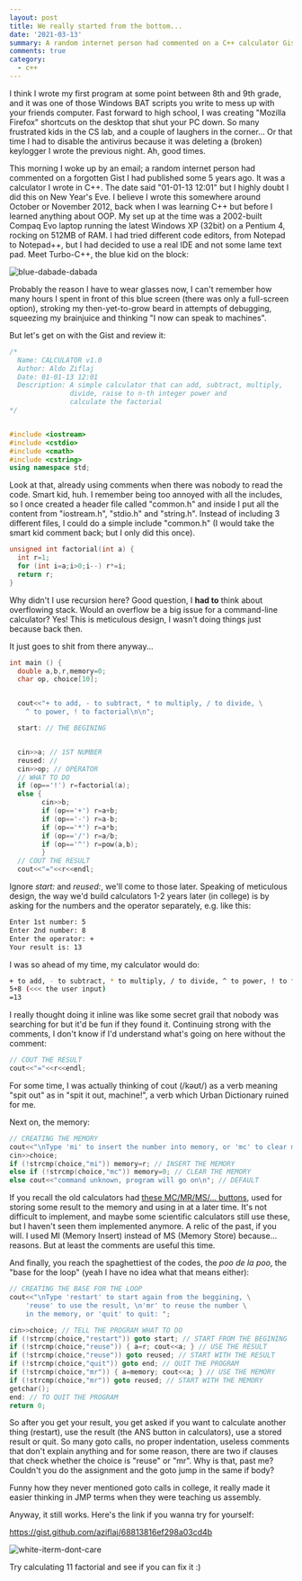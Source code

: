 ```yaml
---
layout: post
title: We really started from the bottom...
date: '2021-03-13'
summary: A random internet person had commented on a C++ calculator Gist I had published around 5 years ago and the memories cued in
comments: true
category:
  - c++
---
```


I think I wrote my first program at some point between 8th and 9th grade, and it was one of those Windows BAT scripts you write to mess up with your friends computer. Fast forward to high school, I was creating "Mozilla Firefox" shortcuts on the desktop that shut your PC down. So many frustrated kids in the CS lab, and a couple of laughers in the corner... Or that time I had to disable the antivirus because it was deleting a (broken) keylogger I wrote the previous night. Ah, good times.

This morning I woke up by an email; a random internet person had commented on a forgotten Gist I had published some 5 years ago. It was a calculator I wrote in C++. The date said "01-01-13 12:01" but I highly doubt I did this on New Year's Eve. I believe I wrote this somewhere around October or November 2012, back when I was learning C++ but before I learned anything about OOP. My set up at the time was a 2002-built Compaq Evo laptop running the latest Windows XP (32bit) on a Pentium 4, rocking on 512MB of RAM. I had tried different code editors, from Notepad to Notepad++, but I had decided to use a real IDE and not some lame text pad. Meet Turbo-C++, the blue kid on the block:

![blue-dabade-dabada](/images/20210313/turboc.png)

Probably the reason I have to wear glasses now, I can't remember how many hours I spent in front of this blue screen (there was only a full-screen option), stroking my then-yet-to-grow beard in attempts of debugging, squeezing my brainjuice and thinking "I now can speak to machines".

But let's get on with the Gist and review it:

```cpp
/*
  Name: CALCULATOR v1.0
  Author: Aldo Ziflaj
  Date: 01-01-13 12:01
  Description: A simple calculator that can add, subtract, multiply,
               divide, raise to n-th integer power and
               calculate the factorial
*/


#include <iostream>
#include <cstdio>
#include <cmath>
#include <cstring>
using namespace std;
```

Look at that, already using comments when there was nobody to read the code. Smart kid, huh. I remember being too annoyed with all the includes, so I once created a header file called "common.h" and inside I put all the content from "iostream.h", "stdio.h" and "string.h". Instead of including 3 different files, I could do a simple include "common.h" (I would take the smart kid comment back; but I only did this once).

```cpp
unsigned int factorial(int a) {
  int r=1;
  for (int i=a;i>0;i--) r*=i;
  return r;
}
```

Why didn't I use recursion here? Good question, I **had to** think about overflowing stack. Would an overflow be a big issue for a command-line calculator? Yes! This is meticulous design, I wasn't doing things just because back then.

It just goes to shit from there anyway...

```cpp
int main () {
  double a,b,r,memory=0;
  char op, choice[10];


  cout<<"+ to add, - to subtract, * to multiply, / to divide, \
	^ to power, ! to factorial\n\n";

  start: // THE BEGINING


  cin>>a; // 1ST NUMBER
  reused: //
  cin>>op; // OPERATOR
  // WHAT TO DO
  if (op=='!') r=factorial(a);
  else {
        cin>>b;
        if (op=='+') r=a+b;
    	if (op=='-') r=a-b;
	    if (op=='*') r=a*b;
    	if (op=='/') r=a/b;
	    if (op=='^') r=pow(a,b);
	    }
  // COUT THE RESULT
  cout<<"="<<r<<endl;

```

Ignore _start:_ and _reused:_, we'll come to those later. Speaking of meticulous design, the way we'd build calculators 1-2 years later (in college) is by asking for the numbers and the operator separately, e.g. like this:

```bash
Enter 1st number: 5
Enter 2nd number: 8
Enter the operator: +
Your result is: 13
```

I was so ahead of my time, my calculator would do:

```bash
+ to add, - to subtract, * to multiply, / to divide, ^ to power, ! to factorial
5+8 (<<< the user input)
=13
```

I really thought doing it inline was like some secret grail that nobody was searching for but it'd be fun if they found it. Continuing strong with the comments, I don't know if I'd understand what's going on here without the comment:

```cpp
// COUT THE RESULT
cout<<"="<<r<<endl;
```

For some time, I was actually thinking of cout (/kəʊt/) as a verb meaning "spit out" as in "spit it out, machine!", a verb which Urban Dictionary ruined for me.

Next on, the memory:

```cpp
// CREATING THE MEMORY
cout<<"\nType 'mi' to insert the number into memory, or 'mc' to clear memory\n";
cin>>choice;
if (!strcmp(choice,"mi")) memory=r; // INSERT THE MEMORY
else if (!strcmp(choice,"mc")) memory=0; // CLEAR THE MEMORY
else cout<<"command unknown, program will go on\n"; // DEFAULT
```

If you recall the old calculators had [these MC/MR/MS/... buttons](https://www.quora.com/What-do-MC-MR-MS-M+-and-M-in-calculators-do), used for storing some result to the memory and using in at a later time. It's not difficult to implement, and maybe some scientific calculators still use these, but I haven't seen them implemented anymore. A relic of the past, if you will. I used MI (Memory Insert) instead of MS (Memory Store) because... reasons. But at least the comments are useful this time.

And finally, you reach the spaghettiest of the codes, the _poo de la poo_, the "base for the loop" (yeah I have no idea what that means either):

```cpp
// CREATING THE BASE FOR THE LOOP
cout<<"\nType 'restart' to start again from the beggining, \
	'reuse' to use the result, \n'mr' to reuse the number \
	in the memory, or 'quit' to quit: ";

cin>>choice; // TELL THE PROGRAM WHAT TO DO
if (!strcmp(choice,"restart")) goto start; // START FROM THE BEGINING
if (!strcmp(choice,"reuse")) { a=r; cout<<a; } // USE THE RESULT
if (!strcmp(choice,"reuse")) goto reused; // START WITH THE RESULT
if (!strcmp(choice,"quit")) goto end; // QUIT THE PROGRAM
if (!strcmp(choice,"mr")) { a=memory; cout<<a; } // USE THE MEMORY
if (!strcmp(choice,"mr")) goto reused; // START WITH THE MEMORY
getchar();
end: // TO QUIT THE PROGRAM
return 0;
```

So after you get your result, you get asked if you want to calculate another thing (restart), use the result (the ANS button in calculators), use a stored result or quit. So many goto calls, no proper indentation, useless comments that don't explain anything and for some reason, there are two if clauses that check whether the choice is "reuse" or "mr". Why is that, past me? Couldn't you do the assignment and the goto jump in the same if body?

Funny how they never mentioned goto calls in college, it really made it easier thinking in JMP terms when they were teaching us assembly.

Anyway, it still works. Here's the link if you wanna try for yourself:

https://gist.github.com/aziflaj/68813816ef298a03cd4b

![white-iterm-dont-care](/images/20210313/output.png)

Try calculating 11 factorial and see if you can fix it :)
